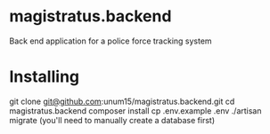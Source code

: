 # magistratus.backend

Back end application for a police force tracking system

# Installing


git clone git@github.com:unum15/magistratus.backend.git
cd magistratus.backend
composer install
cp .env.example .env
./artisan migrate (you'll need to manually create a database first)




